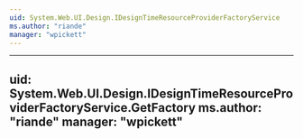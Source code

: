 ```yaml
---
uid: System.Web.UI.Design.IDesignTimeResourceProviderFactoryService
ms.author: "riande"
manager: "wpickett"
---
```


---
uid: System.Web.UI.Design.IDesignTimeResourceProviderFactoryService.GetFactory
ms.author: "riande"
manager: "wpickett"
---
